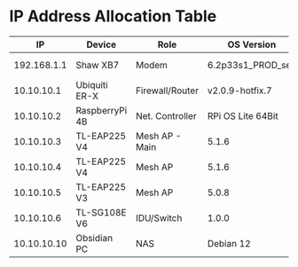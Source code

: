 # IP Address Allocation Table

| IP          | Device         | Role            | OS Version        | Location    |
| ----------- | -------------- | --------------- | ----------------- | ----------- |
| 192.168.1.1 | Shaw XB7       | Modem           | 6.2p33s1_PROD_sey | Living Room |
| 10.10.10.1  | Ubiquiti ER-X  | Firewall/Router | v2.0.9-hotfix.7   | Living Room |
| 10.10.10.2  | RaspberryPi 4B | Net. Controller | RPi OS Lite 64Bit | Living Room |
| 10.10.10.3  | TL-EAP225 V4   | Mesh AP - Main  | 5.1.6             | Living Room |
| 10.10.10.4  | TL-EAP225 V4   | Mesh AP         | 5.1.6             | Upstairs    |
| 10.10.10.5  | TL-EAP225 V3   | Mesh AP         | 5.0.8             | Basement    |
| 10.10.10.6  | TL-SG108E V6   | IDU/Switch      | 1.0.0             | Basement    |
| 10.10.10.10 | Obsidian PC    | NAS             | Debian 12         | Basement    |
